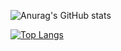 

![Anurag's GitHub stats](https://github-readme-stats.vercel.app/api?username=hanseongyun&show_icons=true&theme=tokyonight)

[![Top Langs](https://github-readme-stats.vercel.app/api/top-langs/?username=hanseongyun)](https://github.com/anuraghazra/github-readme-stats)

<!-- ![Readme Card](https://github-readme-stats.vercel.app/api/pin/?username=hanseongyun&repo=github-readme-stats)

 ![footer](https://capsule-render.vercel.app/api?type=soft&color=auto&section=footer)

 <img src="https://img.shields.io/badge/Apple-E4405F?style=flat-square&logo=Apple&logoColor=white"/></a>

<!--
**Hanseongyun/Hanseongyun** is a ✨ _special_ ✨ repository because its `README.md` (this file) appears on your GitHub profile.

Here are some ideas to get you started:

- 🔭 I’m currently working on ...
- 🌱 I’m currently learning ...
- 👯 I’m looking to collaborate on ...
- 🤔 I’m looking for help with ...
- 💬 Ask me about ...
- 📫 How to reach me: ...
- 😄 Pronouns: ...
- ⚡ Fun fact: ...
-->
